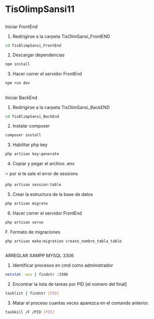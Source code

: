 # TisOlimpSansi11
##
 Iniciar FrontEnd

1. Redirigirse a la carpeta TisOlimSansi_FrontEND
```sh
cd TisOlimpSansi_FrontEnd
```

2. Descargar dependencias
```sh
npm install
```

3. Hacer correr el servidor FrontEnd
```sh
npm run dev
```
## 
Iniciar BackEnd

1. Redirigirse a la carpeta TisOlimSansi_BackEND
```sh
cd TisOlimpSansi_BackEnd
```
2. Instalar composer
```sh
composer install
```
3. Habilitar php key
```sh
php artisan key:generate
```
4. Copiar y pegar el archivo .env
   
⭐ por si te sale el error de sessions
```sh
php artisan session:table
```
5. Crear la estructura de la base de datos
```sh
php artisan migrate
```
6. Hacer correr el servidor FrontEnd
```sh
php artisan serve
```

F. Formato de migraciones
```sh
php artisan make:migration create_nombre_tabla_table
```

##
 ARREGLAR XAMPP MYSQL 3306
 
 1. Identificar procesos en cmd como administrador
```sh
netstat -ano | findstr :3306
```
2. Encontrar la lista de tareas por PID [el número del final]
```sh
tasklist | findstr [PID]
```
3. Matar el proceso cuantas veces aparezca en el comando anterior.
```sh
taskkill /F /PID [PID]
```
